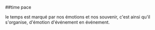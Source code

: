 ##time pace

le temps est marqué par nos émotions et nos souvenir, c'est ainsi qu'il s'organise, d'émotion d'événement en événement. 

